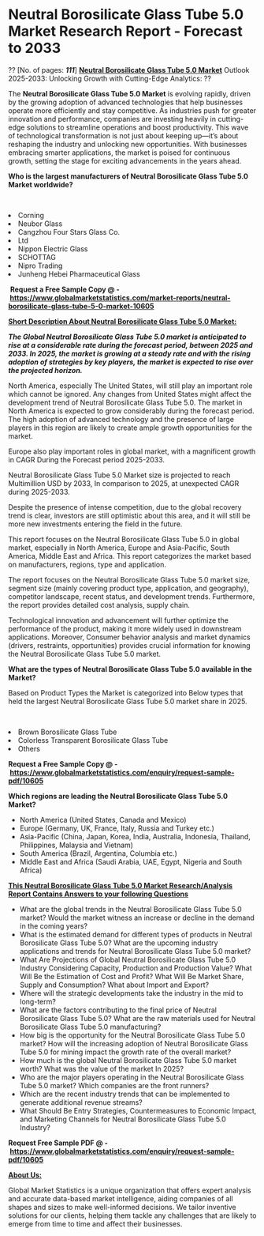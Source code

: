 <H1>Neutral Borosilicate Glass Tube 5.0 Market Research Report - Forecast to 2033</H1><p>?? [No. of pages:&nbsp;<strong><em>111</em></strong>]&nbsp;<strong><a href="https://www.globalmarketstatistics.com/market-reports/neutral-borosilicate-glass-tube-5-0-market-10605">Neutral Borosilicate Glass Tube 5.0&nbsp;Market</a></strong>&nbsp;Outlook 2025-2033: Unlocking Growth with Cutting-Edge Analytics: ??</p><p>The <strong>Neutral Borosilicate Glass Tube 5.0 Market</strong> is evolving rapidly, driven by the growing adoption of advanced technologies that help businesses operate more efficiently and stay competitive. As industries push for greater innovation and performance, companies are investing heavily in cutting-edge solutions to streamline operations and boost productivity. This wave of technological transformation is not just about keeping up&mdash;it&rsquo;s about reshaping the industry and unlocking new opportunities. With businesses embracing smarter applications, the market is poised for continuous growth, setting the stage for exciting advancements in the years ahead.</p><p><strong>Who is the largest manufacturers of Neutral Borosilicate Glass Tube 5.0 Market worldwide?</strong></p><p>&nbsp;<li>Corning<li> Neubor Glass<li> Cangzhou Four Stars Glass Co.<li>Ltd<li> Nippon Electric Glass<li> SCHOTTAG<li> Nipro Trading<li> Junheng Hebei Pharmaceutical Glass</p><p>&nbsp;<strong>Request a Free Sample Copy @ -&nbsp;<a href="https://www.globalmarketstatistics.com/market-reports/neutral-borosilicate-glass-tube-5-0-market-10605">https://www.globalmarketstatistics.com/market-reports/neutral-borosilicate-glass-tube-5-0-market-10605</a></strong></p><p><strong><u>Short Description About Neutral Borosilicate Glass Tube 5.0 Market:</u></strong></p><p><strong><em>The Global Neutral Borosilicate Glass Tube 5.0 market is anticipated to rise at a considerable rate during the forecast period, between 2025 and 2033. In 2025, the market is growing at a steady rate and with the rising adoption of strategies by key players, the market is expected to rise over the projected horizon.</em></strong></p><p>North America, especially The United States, will still play an important role which cannot be ignored. Any changes from United States might affect the development trend of Neutral Borosilicate Glass Tube 5.0. The market in North America is expected to grow considerably during the forecast period. The high adoption of advanced technology and the presence of large players in this region are likely to create ample growth opportunities for the market.</p><p>Europe also play important roles in global market, with a magnificent growth in CAGR During the Forecast period 2025-2033.</p><p>Neutral Borosilicate Glass Tube 5.0 Market size is projected to reach Multimillion USD by 2033, In comparison to 2025, at unexpected CAGR during 2025-2033.</p><p>Despite the presence of intense competition, due to the global recovery trend is clear, investors are still optimistic about this area, and it will still be more new investments entering the field in the future.</p><p>This report focuses on the Neutral Borosilicate Glass Tube 5.0 in global market, especially in North America, Europe and Asia-Pacific, South America, Middle East and Africa. This report categorizes the market based on manufacturers, regions, type and application.</p><p>The report focuses on the Neutral Borosilicate Glass Tube 5.0 market size, segment size (mainly covering product type, application, and geography), competitor landscape, recent status, and development trends. Furthermore, the report provides detailed cost analysis, supply chain.</p><p>Technological innovation and advancement will further optimize the performance of the product, making it more widely used in downstream applications. Moreover, Consumer behavior analysis and market dynamics (drivers, restraints, opportunities) provides crucial information for knowing the Neutral Borosilicate Glass Tube 5.0 market.</p><p><strong>What are the types of Neutral Borosilicate Glass Tube 5.0 available in the Market?</strong></p><p>Based on Product Types the Market is categorized into Below types that held the largest Neutral Borosilicate Glass Tube 5.0 market share in 2025.</p><p>&nbsp;<li>Brown Borosilicate Glass Tube<li> Colorless Transparent Borosilicate Glass Tube<li> Others&nbsp;</p><p><strong>Request a Free Sample Copy @ -&nbsp;<a href="https://www.globalmarketstatistics.com/enquiry/request-sample-pdf/10605">https://www.globalmarketstatistics.com/enquiry/request-sample-pdf/10605</a></strong></p><p><strong>Which regions are leading the Neutral Borosilicate Glass Tube 5.0 Market?</strong></p><ul><li>North America (United States, Canada and Mexico)</li><li>Europe (Germany, UK, France, Italy, Russia and Turkey etc.)</li><li>Asia-Pacific (China, Japan, Korea, India, Australia, Indonesia, Thailand, Philippines, Malaysia and Vietnam)</li><li>South America (Brazil, Argentina, Columbia etc.)</li><li>Middle East and Africa (Saudi Arabia, UAE, Egypt, Nigeria and South Africa)</li></ul><p><strong><u>This Neutral Borosilicate Glass Tube 5.0 Market Research/Analysis Report Contains Answers to your following Questions</u></strong></p><ul><li>What are the global trends in the Neutral Borosilicate Glass Tube 5.0 market? Would the market witness an increase or decline in the demand in the coming years?</li><li>What is the estimated demand for different types of products in Neutral Borosilicate Glass Tube 5.0? What are the upcoming industry applications and trends for Neutral Borosilicate Glass Tube 5.0 market?</li><li>What Are Projections of Global Neutral Borosilicate Glass Tube 5.0 Industry Considering Capacity, Production and Production Value? What Will Be the Estimation of Cost and Profit? What Will Be Market Share, Supply and Consumption? What about Import and Export?</li><li>Where will the strategic developments take the industry in the mid to long-term?</li><li>What are the factors contributing to the final price of Neutral Borosilicate Glass Tube 5.0? What are the raw materials used for Neutral Borosilicate Glass Tube 5.0 manufacturing?</li><li>How big is the opportunity for the Neutral Borosilicate Glass Tube 5.0 market? How will the increasing adoption of Neutral Borosilicate Glass Tube 5.0 for mining impact the growth rate of the overall market?</li><li>How much is the global Neutral Borosilicate Glass Tube 5.0 market worth? What was the value of the market In 2025?</li><li>Who are the major players operating in the Neutral Borosilicate Glass Tube 5.0 market? Which companies are the front runners?</li><li>Which are the recent industry trends that can be implemented to generate additional revenue streams?</li><li>What Should Be Entry Strategies, Countermeasures to Economic Impact, and Marketing Channels for Neutral Borosilicate Glass Tube 5.0 Industry?</li></ul><p><strong>Request Free Sample PDF @ -&nbsp;<a href="https://www.globalmarketstatistics.com/enquiry/request-sample-pdf/10605">https://www.globalmarketstatistics.com/enquiry/request-sample-pdf/10605</a></strong></p><p><strong><u>About Us:</u></strong></p><p>Global Market Statistics&nbsp;is a unique organization that offers expert analysis and accurate data-based market intelligence, aiding companies of all shapes and sizes to make well-informed decisions. We tailor inventive solutions for our clients, helping them tackle any challenges that are likely to emerge from time to time and affect their businesses.</p>
